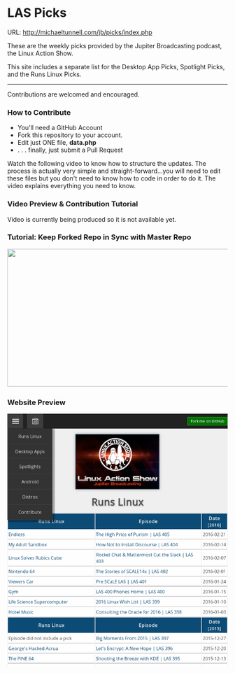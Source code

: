 LAS Picks
=========

URL: http://michaeltunnell.com/jb/picks/index.php

These are the weekly picks provided by the Jupiter Broadcasting podcast, the Linux Action Show.

This site includes a separate list for the Desktop App Picks, Spotlight Picks, and the Runs Linux Picks.

---------------

Contributions are welcomed and encouraged.

### How to Contribute
<ul>
<li>You'll need a GitHub Account</li>
<li>Fork this repository to your account.</li>
<li>Edit just ONE file, <strong>data.php</strong></li>
<li>. . . finally, just submit a Pull Request</li>
</ul>

Watch the following video to know how to structure the updates. The process is actually very simple and straight-forward...you will need to edit these files but you don't need to know how to code in order to do it. The video explains everything you need to know.

### Video Preview & Contribution Tutorial
Video is currently being produced so it is not available yet.

### Tutorial: Keep Forked Repo in Sync with Master Repo
<a href="http://www.youtube.com/watch?v=C5WxrnRVmuY"><img src="http://i.ytimg.com/vi/C5WxrnRVmuY/maxresdefault.jpg" width="560" height="315" /></a>

### Website Preview

![LAS Picks Preview](https://raw.githubusercontent.com/MichaelTunnell/las-picks/master/site/las-picks-preview.png)
